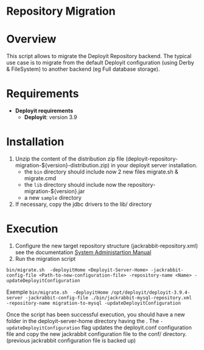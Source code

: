 # Repository Migration 

# Overview #

This script allows to migrate the Deployit Repository backend. The typical use case is to migrate from the default Deployit configuration (using Derby & FileSystem) to another backend (eg Full database storage).

# Requirements #

* **Deployit requirements**
	* **Deployit**: version 3.9
	
# Installation #

1. Unzip the content of the distribution zip file (deployit-repository-migration-${version}-distribution.zip) in your deployit server installation.
    * the `bin` directory should include now 2 new files migrate.sh & migrate.cmd
    * the `lib` directory should include now the repository-migration-${version}.jar
    * a new `sample` directory
2. If necessary, copy the jdbc drivers to the lib/ directory

# Execution

1. Configure the new target repository structure (jackrabbit-repository.xml) see the documentation [System Administartion Manual](http://docs.xebialabs.com/releases/3.9/deployit/systemadminmanual.html#using-a-database)
2. Run the migration script

`bin/migrate.sh  -deployitHome <Deployit-Server-Home> -jackrabbit-config-file <Path-to-new-configuration-file> -repository-name <Name> -updateDeployitConfiguration`

Exemple
`bin/migrate.sh  -deployitHome /opt/deployit/deployit-3.9.4-server -jackrabbit-config-file ./bin/jackrabbit-mysql-repository.xml  -repository-name migration-to-mysql -updateDeployitConfiguration`

Once the script has been successful execution, you should have a new folder in the deployit-server-home directory having the <Name>. The `-updateDeployitConfiguration` flag updates the deployit.conf configuration file and copy the new jackrabbit configuration file to the conf/ directory. (previous jackrabbit configuration file is backed up)